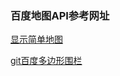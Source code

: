 ### 百度地图API参考网址

[显示简单地图](https://blog.csdn.net/wenzhi20102321/article/details/54344613)

[git百度多边形围栏](https://github.com/donlan/map/blob/master/app/src/main/java/dong/lan/mapeye/App.java)

